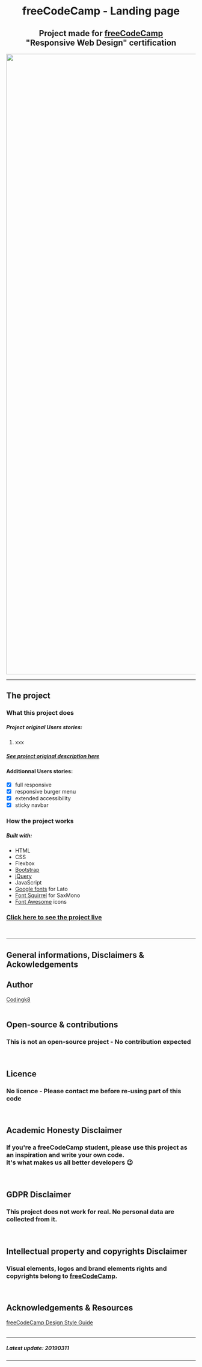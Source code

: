 <h1 align="center">freeCodeCamp - Landing page</h1>

<h2 align="center">Project made for <a href="https://www.freecodecamp.org/">freeCodeCamp</a><br>"Responsive Web Design" certification</h2>


<p align="center"><img src="https://github.com/codingk8/freeCodeCamp-Paris-meetups-survey-form/blob/master/assets/readme/20190305_codingk8_fccp_survey_form_validated_screenshot.png" alt="freeCodeCamp Paris meetups Survey form" width="1650px"></p>

---

## The project

### What this project does

##### Project original Users stories:

1. xxx

##### [See project original description here](https://learn.freecodecamp.org/responsive-web-design/responsive-web-design-projects/build-a-product-landing-page)

#### Additionnal Users stories: 
- [x] full responsive
- [x] responsive burger menu
- [x] extended accessibility  
- [x] sticky navbar

### How the project works

##### Built with:
* HTML
* CSS
* Flexbox
* [Bootstrap](https://getbootstrap.com/)
* [jQuery](https://jquery.com/)
* JavaScript
* [Google fonts](https://fonts.google.com/) for Lato
* [Font Squirrel](https://www.fontsquirrel.com/) for SaxMono
* [Font Awesome](https://fontawesome.com/) icons

### [Click here to see the project live](#)
<br>

---

## General informations, Disclaimers & Ackowledgements

## Author

[Codingk8](https://github.com/codingk8)  
<br>

## Open-source & contributions

### This is not an open-source project - No contribution expected
<br>

## Licence

### No licence - Please contact me before re-using part of this code
<br>

## Academic Honesty Disclaimer

### If you're a freeCodeCamp student, please use this project as an inspiration and write your own code.<br>It's what makes us all better developers :wink:
<br>

## GDPR Disclaimer

### This project does not work for real. No personal data are collected from it.
<br>

## Intellectual property and copyrights Disclaimer

### Visual elements, logos and brand elements rights and copyrights belong to [freeCodeCamp](https://www.freecodecamp.org).
<br>

## Acknowledgements & Resources

[freeCodeCamp Design Style Guide](https://design-style-guide.freecodecamp.org/)  
<br>

---

##### Latest update: 20190311

---
